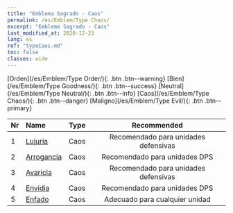```yaml
---
title: "Emblema Sagrado - Caos"
permalink: /es/Emblem/Type Chaos/
excerpt: "Emblema Sagrado - Caos"
last_modified_at: 2020-12-23
lang: es
ref: "typeCaos.md"
toc: false
classes: wide
---
```


  [Orden](/es/Emblem/Type Order/){: .btn .btn--warning}   [Bien](/es/Emblem/Type Goodness/){: .btn .btn--success}   [Neutral](/es/Emblem/Type Neutral/){: .btn .btn--info}   [Caos](/es/Emblem/Type Chaos/){: .btn .btn--danger}   [Maligno](/es/Emblem/Type Evil/){: .btn .btn--primary} 

  |  Nr  |             Name            |    Type    |   Recommended   |
  |:-----|:----------------------------|:-----------|:---------------:|
  | 1 | [Lujuria](/es/Emblem/Lust/) | Caos | Recomendado para unidades defensivas | 
  | 2 | [Arrogancia](/es/Emblem/Arrogance/) | Caos | Recomendado para unidades DPS | 
  | 3 | [Avaricia](/es/Emblem/Greed/) | Caos | Recomendado para unidades defensivas | 
  | 4 | [Envidia](/es/Emblem/Jealousy/) | Caos | Recomendado para unidades DPS | 
  | 5 | [Enfado](/es/Emblem/Anger/) | Caos | Adecuado para cualquier unidad | 
